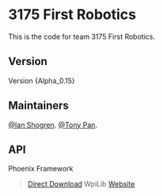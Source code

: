 # 3175 First Robotics

This is the code for team 3175 First Robotics.

## Version
Version {Alpha_0.15}

## Maintainers
[@Ian Shogren](https://github.com/Ianshogren).
[@Tony Pan](https://github.com/tonypan2000).

## API
Phoenix Framework
> [Direct Download](http://www.ctr-electronics.com/downloads/installers/CTRE%20Phoenix%20Framework%20v5.2.1.1.zip)
> WpiLib
> [Website](https://wpilib.screenstepslive.com/s/currentCS/m/getting_started/l/599679-installing-eclipse-c-java)
